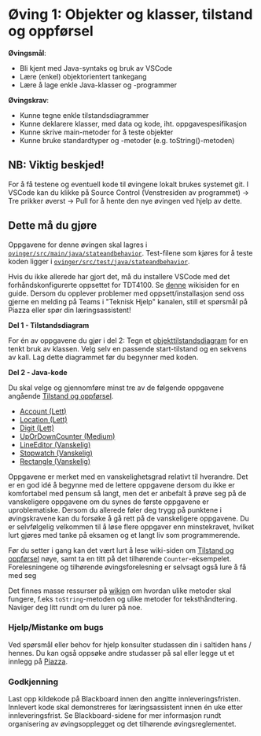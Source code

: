 # Øving 1: Objekter og klasser, tilstand og oppførsel

**Øvingsmål**:

- Bli kjent med Java-syntaks og bruk av VSCode
- Lære (enkel) objektorientert tankegang
- Lære å lage enkle Java-klasser og -programmer

**Øvingskrav**:

- Kunne tegne enkle tilstandsdiagrammer
- Kunne deklarere klasser, med data og kode, iht. oppgavespesifikasjon
- Kunne skrive main-metoder for å teste objekter
- Kunne bruke standardtyper og -metoder (e.g. toString()-metoden)

## NB: Viktig beskjed!

For å få testene og eventuell kode til øvingene lokalt brukes systemet git. I VSCode kan du klikke på Source Control (Venstresiden av programmet) -> Tre prikker øverst -> Pull for å hente den nye øvingen ved hjelp av dette.

## Dette må du gjøre

Oppgavene for denne øvingen skal lagres i [`ovinger/src/main/java/stateandbehavior`](../../src/main/java/stateandbehavior). Test-filene som kjøres for å teste koden ligger i [`ovinger/src/test/java/stateandbehavior`](../../src/test/java/stateandbehavior).

Hvis du ikke allerede har gjort det, må du installere VSCode med det forhåndskonfigurerte oppsettet for TDT4100. Se [denne](https://www.ntnu.no/wiki/display/tdt4100/VS+Code) wikisiden for en guide. Dersom du opplever problemer med oppsett/installasjon send oss gjerne en melding på Teams i "Teknisk Hjelp" kanalen, still et spørsmål på Piazza eller spør din læringsassistent!

**Del 1 - Tilstandsdiagram**

For én av oppgavene du gjør i del 2: Tegn et [objekttilstandsdiagram](https://www.ntnu.no/wiki/x/gSfuAw) for en tenkt bruk av klassen. Velg selv en passende start-tilstand og en sekvens av kall. Lag dette diagrammet før du begynner med koden.

**Del 2 - Java-kode**

Du skal velge og gjennomføre minst tre av de følgende oppgavene angående [Tilstand og oppførsel](https://www.ntnu.no/wiki/pages/viewpage.action?pageId=65937373).

- [Account (Lett)](./Account.md)
- [Location (Lett)](./Location.md)
- [Digit (Lett)](./Digit.md)
- [UpOrDownCounter (Medium)](./UpOrDownCounter.md)
- [LineEditor (Vanskelig)](LineEditor.md)
- [Stopwatch (Vanskelig)](Stopwatch.md)
- [Rectangle (Vanskelig)](Rectangle.md)

Oppgavene er merket med en vanskelighetsgrad relativt til hverandre. Det er en god idé å begynne med de lettere oppgavene dersom du ikke er komfortabel med pensum så langt, men det er anbefalt å prøve seg på de vanskeligere oppgavene om du synes de første oppgavene er uproblematiske. Dersom du allerede føler deg trygg på punktene i øvingskravene kan du forsøke å gå rett på de vanskeligere oppgavene. Du er selvfølgelig velkommen til å løse flere oppgaver enn minstekravet, hvilket lurt gjøres med tanke på eksamen og et langt liv som programmerende.

Før du setter i gang kan det vært lurt å lese wiki-siden om [Tilstand og oppførsel](https://www.ntnu.no/wiki/pages/viewpage.action?pageId=65937373) nøye, samt ta en titt på det tilhørende `Counter`-eksempelet. Forelesningene og tilhørende øvingsforelesning er selvsagt også lure å få med seg

Det finnes masse ressurser på [wikien](https://www.ntnu.no/wiki/display/tdt4100/Faginnhold) om hvordan ulike metoder skal fungere, f.eks `toString`-metoden og ulike metoder for teksthåndtering. Naviger deg litt rundt om du lurer på noe.

### Hjelp/Mistanke om bugs

Ved spørsmål eller behov for hjelp konsulter studassen din i saltiden hans / hennes. Du kan også oppsøke andre studasser på sal eller legge ut et innlegg på [Piazza](piazza.com/ntnu.no/spring2022/tdt4100).

### Godkjenning

Last opp kildekode på Blackboard innen den angitte innleveringsfristen. Innlevert kode skal demonstreres for læringsassistent innen én uke etter innleveringsfrist. Se Blackboard-sidene for mer informasjon rundt organisering av øvingsopplegget og det tilhørende øvingsreglementet.
